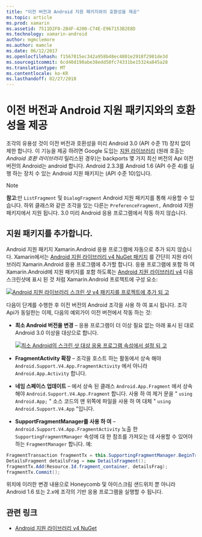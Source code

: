 ```yaml
---
title: "이전 버전과 Android 지원 패키지와의 호환성을 제공"
ms.topic: article
ms.prod: xamarin
ms.assetid: 7511D2F8-2B4F-4200-C74E-E967153B2E8D
ms.technology: xamarin-android
author: mgmclemore
ms.author: mamcle
ms.date: 06/12/2017
ms.openlocfilehash: f1567815ec342a958b48ec4801e2918f2981de3d
ms.sourcegitcommit: 6cd40d190abe38edd50fc74331be15324a845a28
ms.translationtype: MT
ms.contentlocale: ko-KR
ms.lasthandoff: 02/27/2018
---
```

# <a name="providing-backwards-compatibility-with-the-android-support-package"></a>이전 버전과 Android 지원 패키지와의 호환성을 제공

조각의 유용성 것이 이전 버전과 호환성을 미리 Android 3.0 (API 수준 11) 장치 없이 제한 합니다. 이 기능을 제공 하려면 Google 도입는 [지원 라이브러리](http://developer.android.com/sdk/compatibility-library.html) (원래 호출는 *Android 호환 라이브러리* 릴리스된 경우)는 backports 몇 가지 최신 버전의 Api 이전 버전의 Android는 android 합니다. Android 2.3.3를 Android 1.6 (API 수준 4)를 실행 하는 장치 수 있는 Android 지원 패키지는 (API 수준 10)입니다.

> [!NOTE]
> **참고**:만 `ListFragment` 및 `DialogFragment` Android 지원 패키지를 통해 사용할 수 있습니다. 하위 클래스와 같은 조각을 있는 다른는 `PreferenceFragment,` Android 지원 패키지에서 지원 됩니다. 3.0 미리 Android 응용 프로그램에서 작동 하지 않습니다. 

<a name="Adding_the_Support_Package" /> 

## <a name="adding-the-support-package"></a>지원 패키지를 추가합니다.

Android 지원 패키지 Xamarin.Android 응용 프로그램에 자동으로 추가 되지 않습니다. Xamarin에서는 [Android 지원 라이브러리 v4 NuGet 패키지](https://www.nuget.org/packages/Xamarin.Android.Support.v4/) 를 간단히 지원 라이브러리 Xamarin.Android 응용 프로그램에 추가할 합니다. 응용 프로그램에 포함 하 여 Xamarin.Android에 지원 패키지를 포함 하도록는 [Android 지원 라이브러리 v4](https://www.nuget.org/packages/Xamarin.Android.Support.v4/) 다음 스크린샷에 표시 된 것 처럼 Xamarin.Android 프로젝트에 구성 요소: 

[![Android 지원 라이브러리 스크린 샷 v4 패키지를 프로젝트에 추가 되 고](providing-backwards-compatibility-images/02.png)](providing-backwards-compatibility-images/02.png)

다음이 단계를 수행한 후 이전 버전의 Android 조각을 사용 하 여 표시 됩니다. 조각 Api가 동일한는 이제, 다음의 예외가이 이전 버전에서 작동 하는 것: 

-   **최소 Android 버전을 변경** &ndash; 응용 프로그램이 더 이상 필요 없는 아래 표시 된 대로 Android 3.0 이상을 대상으로 합니다. 

    [![최소 Android의 스크린 샷 대상 응용 프로그램 속성에서 설정 되 고](providing-backwards-compatibility-images/03.png)](providing-backwards-compatibility-images/03.png)

-   **FragmentActivity 확장** &ndash; 조각을 호스트 하는 활동에서 상속 해야 `Android.Support.V4.App.FragmentActivity` 에서 아니라 `Android.App.Activity` 합니다. 

-   **네임 스페이스 업데이트** &ndash; 에서 상속 된 클래스 `Android.App.Fragment` 에서 상속 해야 `Android.Support.V4.App.Fragment` 합니다. 사용 하 여 제거 문을 " `using Android.App;` " 소스 코드의 맨 위쪽에 파일을 사용 하 여 대체 " `using Android.Support.V4.App` "입니다. 

-   **SupportFragmentManager를 사용 하 여** &ndash; `Android.Support.V4.App.FragmentActivity` 노출 한 `SupportingFragmentManager` 속성에 대 한 참조를 가져오는 데 사용할 수 있어야 하는 `FragmentManager` 합니다. 예: 

```csharp
FragmentTransaction fragmentTx = this.SupportingFragmentManager.BeginTransaction();
DetailsFragment detailsFrag = new DetailsFragment();
fragmentTx.Add(Resource.Id.fragment_container, detailsFrag);
fragmentTx.Commit();
```

위치에 이러한 변경 내용으로 Honeycomb 및 아이스크림 샌드위치 뿐 아니라 Android 1.6 또는 2.x에 조각의 기반 응용 프로그램을 실행할 수 됩니다. 


## <a name="related-links"></a>관련 링크

- [Android 지원 라이브러리 v4 NuGet](https://www.nuget.org/packages/Xamarin.Android.Support.v4/)
